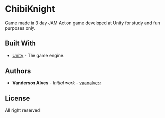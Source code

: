 # ChibiKnight
Game made in 3 day JAM
Action game developed at Unity for study and fun purposes only.

## Built With

* [Unity](https://unity3d.com/pt) - The game engine. 

## Authors

* **Vanderson Alves** - *Initial work* - [vaanalvesr](https://github.com/vaanalvesr)

## License
All right reserved

